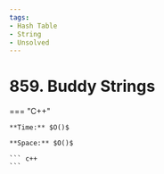 ```yaml
---
tags:
- Hash Table
- String
- Unsolved
---
```



# 859. Buddy Strings

=== "C++"

    **Time:** $O()$

    **Space:** $O()$

    ``` c++
    ```